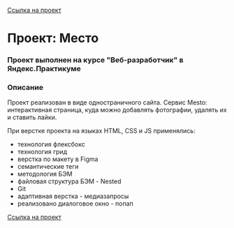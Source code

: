 [Ссылка на проект](https://hariton-dev.github.io/mesto/)

# Проект: Место

### Проект выполнен на курсе "Веб-разработчик" в Яндекс.Практикуме


### Описание

Проект реализован в виде одностраничного сайта. Сервис Mesto: интерактивная страница, куда можно добавлять фотографии, удалять их и ставить лайки.

При верстке проекта на языках HTML, СSS и JS применялись:
* технология флексбокс
* технология грид
* верстка по макету в Figma
* семантические теги
* методология БЭМ
* файловая структура БЭМ - Nested
* Git
* адаптивная верстка - медиазапросы
* реализовано диалоговое окно - попап

[Ссылка на проект](https://hariton-dev.github.io/mesto/)
